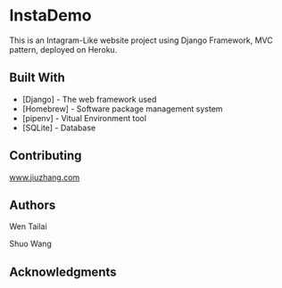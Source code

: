 # InstaDemo

This is an Intagram-Like website project using Django Framework, MVC pattern, deployed on Heroku.

## Built With

* [Django] - The web framework used
* [Homebrew] - Software package management system 
* [pipenv] - Vitual Environment tool
* [SQLite] - Database 

## Contributing
www.jiuzhang.com

## Authors
Wen Tailai

Shuo Wang

## Acknowledgments

